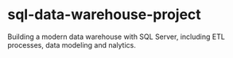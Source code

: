 # sql-data-warehouse-project
Building a modern data warehouse with SQL Server, including ETL processes, data modeling and nalytics.
